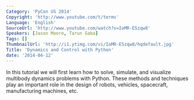 ```yaml
---
Category: 'PyCon US 2014'
Copyright: 'http://www.youtube.com/t/terms'
Language: 'English'
SourceUrl: 'http://www.youtube.com/watch?v=IoMR-ESzqw8'
Speakers: [Jason Moore, Tarun Gaba]
Tags: []
ThumbnailUrl: 'http://i1.ytimg.com/vi/IoMR-ESzqw8/hqdefault.jpg'
Title: 'Dynamics and Control with Python'
date: '2014-04-12'
---
```

In this tutorial we will first learn how to solve, simulate, and visualize multibody dynamics problems with Python. These methods and techniques play an important role in the design of robots, vehicles, spacecraft, manufacturing machines, etc.